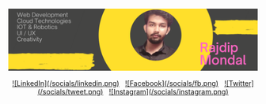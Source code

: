 ![GitHub Banner](/bg.png)
<p align="center">
  <a href="https://www.linkedin.com/in/rajdip-mondal">![LinkedIn](/socials/linkedin.png)</a>&nbsp;&nbsp;
  <a href="https://www.facebook.com/rajdip.mondal.1297943">![Facebook](/socials/fb.png)</a>&nbsp;&nbsp;
  <a href="https://twitter.com/RajdipAm?s=08">![Twitter](/socials/tweet.png)</a>&nbsp;&nbsp;
  <a href="https://www.instagram.com/rajdip.2852/?hl=en">![Instagram](/socials/instagram.png)</a>
  </p>
  
  
